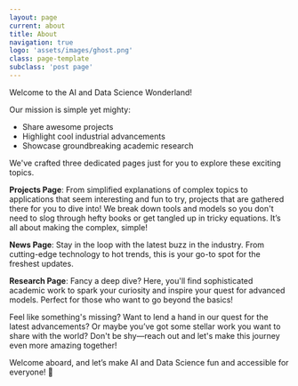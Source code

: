 ```yaml
---
layout: page
current: about
title: About
navigation: true
logo: 'assets/images/ghost.png'
class: page-template
subclass: 'post page'
---
```


<p>Welcome to the AI and Data Science Wonderland!</p>

<p>Our mission is simple yet mighty:
<ul>
<li> Share awesome projects </li>
<li> Highlight cool industrial advancements </li>
<li> Showcase groundbreaking academic research </li>
</ul></p>

<p> We've crafted three dedicated pages just for you to explore these exciting topics.</p>

<p> <strong>Projects Page</strong>: From simplified explanations of complex topics to applications that seem interesting and fun to try, projects that are gathered there for you to dive into! We break down tools and models so you don't need to slog through hefty books or get tangled up in tricky equations. It’s all about making the complex, simple!</p>

<p> <strong>News Page</strong>: Stay in the loop with the latest buzz in the industry. From cutting-edge technology to hot trends, this is your go-to spot for the freshest updates.</p>

<p> <strong>Research Page</strong>: Fancy a deep dive? Here, you'll find sophisticated academic work to spark your curiosity and inspire your quest for advanced models. Perfect for those who want to go beyond the basics!</p>

<p> Feel like something's missing? Want to lend a hand in our quest for the latest advancements? Or maybe you’ve got some stellar work you want to share with the world? Don't be shy—reach out and let's make this journey even more amazing together!</p>

<p> Welcome aboard, and let’s make AI and Data Science fun and accessible for everyone! 🚀</p>